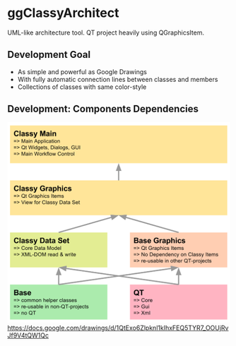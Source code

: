 # ggClassyArchitect

UML-like architecture tool.
QT project heavily using QGraphicsItem.

## Development Goal
- As simple and powerful as Google Drawings
- With fully automatic connection lines between classes and members
- Collections of classes with same color-style

## Development: Components Dependencies
![](Classy%20Architect%20Components.svg)
https://docs.google.com/drawings/d/1QtExo6Zlpknl1kIhxFEQ5TYR7_OOUjRvJf9V4tQW1Qc

